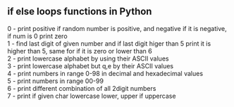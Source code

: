 ## if else loops functions in Python <br />
0 - print positive if random number is positive, and negative if it is negative, if num is 0 print zero <br />
1 - find last digit of given number and if last digit higer than 5 print it is higher than 5, same for if it is zero or lower than 6 <br />
2 - print lowercase alphabet by using their ASCII values <br />
3 - print lowercase alphabet but q,e by their ASCII values <br />
4 - print numbers in range 0-98 in decimal and hexadecimal values <br />
5 - print numbers in range 00-99 <br />
6 - print different combination of all 2digit numbers <br />
7 - print if given char lowercase lower, upper if uppercase <br />
